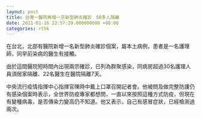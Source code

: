 ```yaml
---
layout: post
title: 台灣一醫院再增一宗新型肺炎確診　50多人隔離
date: 2021-01-16 22:57:29.000000000 +08:00
categories: rthk
---
```


在台北，北部有醫院新增一名新型肺炎確診個案，屬本土病例，患者是一名護理師，同早前染病的醫生有接觸。

由於這間醫院短時間內出現兩宗確診，已列為群聚感染，同病房超過30名護理人員須居家隔離、22名醫生在醫院隔離7天。

中央流行疫情指揮中心指揮官陳時中戴上口罩召開記者會。他被問及做完整防護仍有感染個案時表示，全世界防疫專家都想問，一直以來按照這種方式防疫，但現在有變種病毒，是否傳染力變高仍不知道。他又表示，自己有感冒症狀，已經檢測過兩次。
